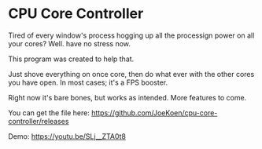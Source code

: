 # CPU Core Controller
Tired of every window's process hogging up all the processign power on all your cores?
Well. have no stress now.

This program was created to help that.

Just shove everything on once core, then do what ever with the other cores you have open.
In most cases; it's a FPS booster.

Right now it's bare bones, but works as intended.
More features to come.

You can get the file here: https://github.com/JoeKoen/cpu-core-controller/releases

Demo: https://youtu.be/SLj__ZTA0t8
